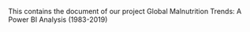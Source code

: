 This contains the document of our project Global Malnutrition Trends: A Power BI Analysis (1983-2019)
